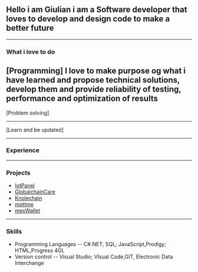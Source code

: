 ## Hello i am Giulian i am a Software developer that loves to develop and design code to make a better future

---

### What i love to do

[Programming]
I love to make purpose og what i have learned and propose technical solutions, develop them and provide reliability of testing, performance and optimization of results
---
[Problem solving]

---
[Learn and be updated]

---

### Experience



---
### Projects
- [IotPanel](http://example.com/)
- [GlobalchainCare](http://example.com/)
- [Knolechain](http://example.com/)
- [mqttme](http://example.com/)
- [mexWallet](http://example.com/)

---
### Skills
- Programming Languages
-- C#.NET; SQL; JavaScript,Prodigy; HTML,Progress 4GL
- Version control
-- Visual Studio; VIsual Code,GIT, Electronic Data Interchange
